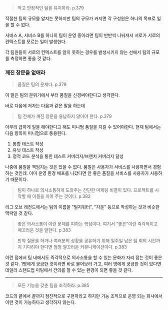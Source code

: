 > 작고 안정적인 팀을 유지하라. p.379

적절한 팀의 규모를 알지는 못하지만 팀의 규모가 커지면 각 구성원은 하나의 목표로 일을 할 수 없다.

서비스 A, 서비스 B를 하나의 팀이 운영 중이라면 팀이 반반씩 나눠져서 서로가 서로의 컨텍스트를 모르는 일이 발생한다.

각 팀원들이 서로의 컨텍스트를 알지 못하는 경우를 발생시키지 않는 선에서 팀의 규모를 측정하면 좋을 것 같다.

### 깨진 창문을 없애라
> 품질은 팀의 문제다. p.379

이 말은 팀의 분위기에서 부터 품질을 신경써야한다고 생각한다.

바로 다음에 저자는 다음과 같은 말을 하는데
> 팀 전체가 깨진 창문을 용납하지 않아야 한다. p.379

아무리 급하게 일을 해야한다고 해도 미니멈 품질을 지킬 수 있어야한다.
현재 팀에서는 다음 항목이 미니멈으로 통용된다.
1. 통합 테스트 작성
2. 유닛 테스트 작성
3. 정적 코드 분석을 통한 테스트 커버리지/브랜치 커버리지 달성

나중에 품질을 책임지는 것은 있을 수 없다. 품질은 사용자가 서비스를 사용하면서 경험하는 것인데. 이미 운영 환경 배포를 나갔다면 안 좋은 품질을 서비스를 사용자가 사용하기 때문이다.

> 팀이 하나로 의사소통하게 도와주는 간단한 마케팅 비결이 있다. 프로젝트를 시작할 때 이름을 지어 주는 것이다. p.382

리그 오브 레전드에서는 팀의 이름을 "빌지워터", "자운" 등으로 작성하는 것과 비슷한 맥락일 것 같다.

> 좋은 의사소통이 이런 문제를 피하는 핵심이다. 여기서 "좋은"이란 즉각적이고 매끄러운 것을 말한다. p.383


> 만약 질문을 하거나 여러분의 상황을 공유하기 위해 일주일 남은 팀 회의 시간까지 기다려야 한다면 엄청 껄끄러운 커뮤니케이션이다. p.383

이런 점에서 팀 내에서도 즉각적으로 의사소통을 할 수 있는 문화가 자리 잡는 것이 좋은 것 같다.
1명에게 궁금한 것이라면 바로 물어보러 가고, 여러 명에게 궁금한 것이 있다면 데일리 스탠드업 미팅에서 건의를 할 수 있는 환경이 되면 좋을 것 같다.

---
>모든 기능을 갖춘 팀을 조직하라. p.385

코드의 끝에서 끝까지 점진적으로 구현하라고 하지만 기능 조직으로 운영 되는 회사에서 이런 것이 가능하다고 생각하지 않는다.

